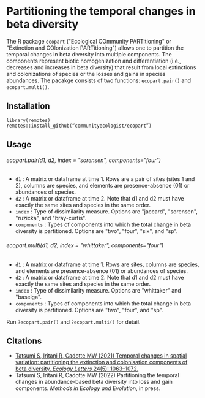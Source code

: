 # Partitioning the temporal changes in beta diversity
The R package `ecopart` ("Ecological COmmunity PARTitioning" or "Extinction and COlonization PARTitioning") allows one to partition the temporal changes in beta diversity into multiple components. The components represent biotic homogenization and differentiation (i.e., decreases and increases in beta diversity) that result from local extinctions and colonizations of species or the losses and gains in species abundances. The pacakge consists of two functions: `ecopart.pair()` and `ecopart.multi()`.

## Installation
```{r}
library(remotes)
remotes::install_github(“communityecologist/ecopart”)
```

## Usage
###### ecopart.pair(d1, d2, index = "sorensen", components="four")
- `d1` : A matrix or dataframe at time 1. Rows are a pair of sites (sites 1 and 2), columns are species, and elements are presence-absence (01) or abundances of species.
- `d2` : A matrix or dataframe at time 2. Note that d1 and d2 must have exactly the same sites and species in the same order.
- `index` : Type of dissimilarity measure. Options are "jaccard", "sorensen", "ruzicka", and "bray-curtis".
- `components` : Types of components into which the total change in beta diversity is partitioned. Options are "two", "four", "six", and "sp".

###### ecopart.multi(d1, d2, index = "whittaker", components="four")
- `d1` : A matrix or dataframe at time 1. Rows are sites, columns are species, and elements are presence-absence (01) or abundances of species.
- `d2` : A matrix or dataframe at time 2. Note that d1 and d2 must have exactly the same sites and species in the same order.
- `index` : Type of dissimilarity measure. Options are "whittaker" and "baselga".
- `components` : Types of components into which the total change in beta diversity is partitioned. Options are "two", "four", and "sp".

Run `?ecopart.pair()` and `?ecopart.multi()` for detail.

## Citations
* [Tatsumi S, Iritani R, Cadotte MW (2021) Temporal changes in spatial variation: partitioning the extinction and colonisation components of beta diversity. *Ecology Letters* 24(5): 1063–1072.](https://onlinelibrary.wiley.com/doi/10.1111/ele.13720)
* Tatsumi S, Iritani R, Cadotte MW (2022) Partitioning the temporal changes in abundance-based beta diversity into loss and gain components. *Methods in Ecology and Evolution*, in press.
